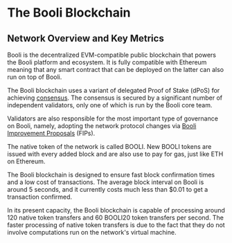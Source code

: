 # The Booli Blockchain

## Network Overview and Key Metrics

Booli is the decentralized EVM-compatible public blockchain that powers the Booli platform and ecosystem. It is fully compatible with Ethereum meaning that any smart contract that can be deployed on the latter can also run on top of Booli.

The Booli blockchain uses a variant of delegated Proof of Stake (dPoS) for achieving [consensus](https://docs.booliscan.com/general/fuse-network-blockchain/fuse-consensus). The consensus is secured by a significant number of independent validators, only one of which is run by the Booli core team.

Validators are also responsible for the most important type of governance on Booli, namely, adopting the network protocol changes via [Booli Improvement Proposals](https://docs.booliscan.com/general/fips) (FIPs). 

The native token of the network is called BOOLI. New BOOLI tokens are issued with every added block and are also use to pay for gas, just like ETH on Ethereum. 

The Booli blockchain is designed to ensure fast block confirmation times and a low cost of transactions. The average block interval on Booli is around 5 seconds, and it currently costs much less than $0.01 to get a transaction confirmed.

In its present capacity, the Booli blockchain is capable of processing around 120 native token transfers and 60 BOOLI20 token transfers per second. The faster processing of native token transfers is due to the fact that they do not involve computations run on the network's virtual machine. 


